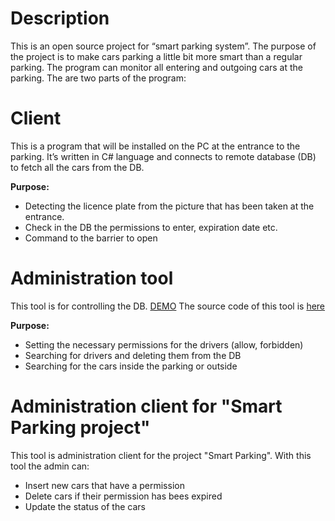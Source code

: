 # Description
This is an open source project for “smart parking system”. The purpose of the project is to make cars parking a little bit more smart than a regular parking. The program can monitor all entering and outgoing cars at the parking.
The are two parts of the program:

# Client
This is a program that will be installed on the PC at the entrance to the parking. It’s written in C# language and connects to remote database (DB) to fetch all the cars from the DB. 

**Purpose:** 
 - Detecting the licence plate from the picture that has been taken at the entrance.
 - Check in the DB the permissions to enter, expiration date etc.
 - Command to the barrier to open 

# Administration tool
This tool is for controlling the DB. [DEMO](https://smartparkingadministration.herokuapp.com/)
The source code of this tool is [here](https://github.com/iedenis/smartparkingadministration)

**Purpose:** 
- Setting the necessary permissions for the drivers (allow, forbidden)
- Searching for drivers and deleting them from the DB
- Searching for the cars inside the parking or outside


# Administration client for "Smart Parking project" 

This tool is administration client for the project "Smart Parking". 
With this tool the admin can:

 - Insert new cars that have a permission
 - Delete cars if their permission has bees expired
 - Update the status of the cars 

